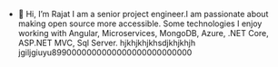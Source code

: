 - 👋 Hi, I’m Rajat
I am a senior project engineer.I am passionate about making open source more accessible.
Some technologies I enjoy working with Angular, Microservices, MongoDB, Azure, .NET Core, ASP.NET MVC, Sql Server.
hjkhjkhjkhsdjkhjkhjh  jgiljgiuyu8990000000000000000000000000
